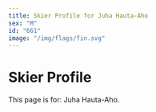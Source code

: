 ```yaml
---
title: Skier Profile for Juha Hauta-Aho
sex: "M"
id: "661"
image: "/img/flags/fin.svg" 
---
```


# Skier Profile

This page is for: Juha Hauta-Aho.
    